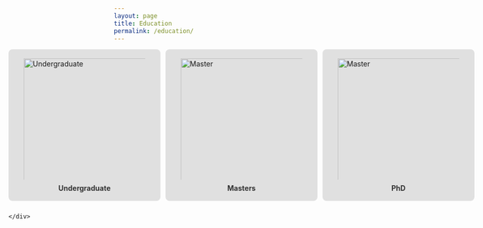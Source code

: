 ```yaml
---
layout: page
title: Education
permalink: /education/
---
```


<div class="responsive">
    <div class="gallery">
    <a href="/education/undergraduate" class="square-button">
        <img src="/assets/img/nus-logo-svg-vector.svg" alt="Undergraduate" width="300" height="300">
        <span class="button-text">Undergraduate</span>
    </a>
    <a href="/education/masters" class="square-button">
        <img src="/assets/img/nus-logo-svg-vector.svg" alt="Master" width="300" height="300">
        <span class="button-text">Masters</span>
    </a>
    <a href="/education/phd" class="square-button">
        <img src="https://upload.wikimedia.org/wikipedia/commons/5/55/Question_Mark.svg" alt="Master" width="300" height="300">
        <span class="button-text">PhD</span>
    </a>

    </div>
</div>

<style>
.square-button {
  display: flex;
  flex-direction: column;
  align-items: center;
  justify-content: center;
  text-decoration: none;
  background-color: #e0e0e0;
  border-radius: 8px;
  width: 300px; /* Adjust the width as needed */
  height: 300px; /* Adjust the height as needed */
  transition: background-color 0.3s;
}

.square-button:hover {
  background-color: #c0c0c0;
}

.square-button img {
  max-width: 80%;
  max-height: 80%;
}

.square-button .button-text {
  margin-top: 8px;
  font-weight: bold;
  color: #333;
}

.gallery {
  display: grid;
  grid-template-columns: repeat(3, 1fr);
  grid-gap: 10px;
}

.responsive {
  display: flex;
  flex-wrap: wrap;
  justify-content: center;
  align-items: center;
}

@media (max-width: 767px) {
  .gallery {
    grid-template-columns: 1fr; /* Change to one column on smaller screens */
  }

  .square-button {
    width: 100%; /* Set button width to full width on smaller screens */
    margin-bottom: 10px; /* Add some vertical spacing between buttons */
  }
}
</style>